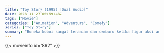 ```yaml
---
title: "Toy Story (1995) [Dual Audio]"
date: 2023-11-27T00:59:43Z
tags: ["Movie"]
categories: ["Animation", "Adventure", "Comedy"]
series: ["Toy Story"]
summary: "Boneka koboi sangat terancam dan cemburu ketika figur aksi antariksa baru menggantikannya sebagai mainan utama di kamar tidur anak laki-laki."
---
```


<mux-player stream-type="on-demand"
  src="https://kp3d-my.sharepoint.com/personal/ryoo_kp3d_onmicrosoft_com/_layouts/15/download.aspx?share=EeqwRBq1McBFnGD-iFPbqzwBGnHzTQsTtFUDt98S1-N6iw" prefer-playback="mse" controls>
  </mux-player>
  
  {{< movieinfo id="862" >}}
  
  <script src="https://cdn.jsdelivr.net/npm/@mux/mux-player"></script>
  
 <script id="PaE9uRlnf1JSC5eVY9ouwbxSrYRHRWl4w9iAeQ02XF4U" type="application/ld+json">
 {
  "@context": "https://schema.org/",
  "@type": "VideoObject",
  "name": "Toy Story",
  "contentUrl": "https://stream.mux.com/qyT1G2z2sZucYjIbXBeE00N7ENDlIQWXDDBG005Wnirlg.m3u8",
  "thumbnailUrl": "https://www.themoviedb.org/t/p/original/HAL8AHcfFB8QRcRpFi5DCyR0i8.jpg?width=314&fit_mode=preserve&time=25",
  "uploadDate": "2023-11-27T00:59:43Z",
}

</script>
